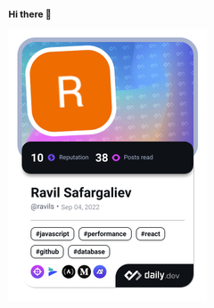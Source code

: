 ### Hi there 👋

<a href="https://app.daily.dev/ravils"><img src="./devcard.png" width="356" alt="Ravil Safargaliev's Dev Card"/></a>

<!--
**nellu-art/nellu-art** is a ✨ _special_ ✨ repository because its `README.md` (this file) appears on your GitHub profile.

Here are some ideas to get you started:

- 🔭 I’m currently working on ...
- 🌱 I’m currently learning ...
- 👯 I’m looking to collaborate on ...
- 🤔 I’m looking for help with ...
- 💬 Ask me about ...
- 📫 How to reach me: ...
- 😄 Pronouns: ...
- ⚡ Fun fact: ...
-->
